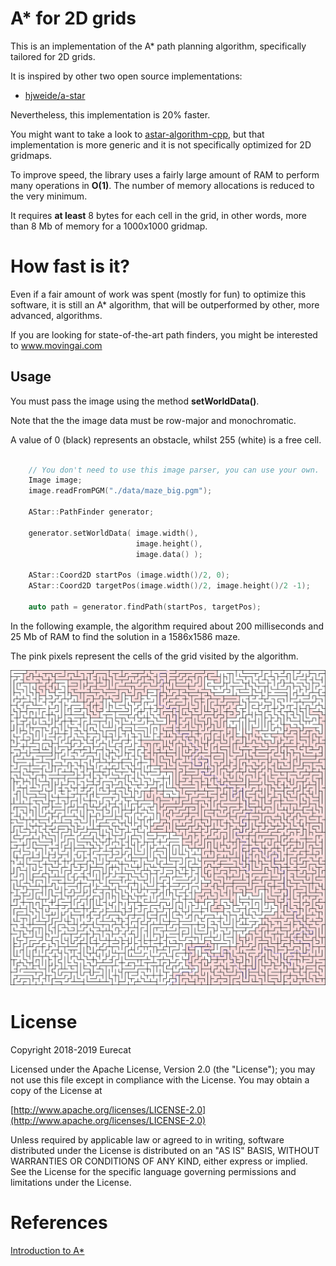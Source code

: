 # A* for 2D grids

This is an implementation of the A* path planning algorithm, specifically tailored for
2D grids.

It is inspired by other two open source implementations:

- [hjweide/a-star](https://github.com/hjweide/a-star)

Nevertheless, this implementation is 20% faster.

You might want to take a look to [astar-algorithm-cpp](https://github.com/justinhj/astar-algorithm-cpp),
but that implementation is more generic and it is not specifically optimized for 2D gridmaps.

To improve speed, the library uses a fairly large amount of RAM to perform many
operations in __O(1)__. The number of memory allocations is reduced to the very minimum.

It requires __at least__ 8 bytes for each cell in the grid, in other words,
more than 8 Mb of memory for a 1000x1000 gridmap.

# How fast is it?

Even if a fair amount of work was spent (mostly for fun) to optimize this software, it is still an A*
algorithm, that will be outperformed by other, more advanced, algorithms.

If you are looking for state-of-the-art path finders, you might be interested to www.movingai.com

## Usage 

You must pass the image using the method __setWorldData()__.

Note that the the image data must be row-major and monochromatic.

A value of 0 (black) represents an obstacle, whilst 255 (white)
is a free cell.

```c++

    // You don't need to use this image parser, you can use your own.   
    Image image;
    image.readFromPGM("./data/maze_big.pgm");

    AStar::PathFinder generator;

    generator.setWorldData( image.width(),
                            image.height(),
                            image.data() );
                
    AStar::Coord2D startPos (image.width()/2, 0);
    AStar::Coord2D targetPos(image.width()/2, image.height()/2 -1);
               
    auto path = generator.findPath(startPos, targetPos);

```

In the following example, the algorithm required about 200 milliseconds and 25 Mb
of RAM to find the solution in a 1586x1586 maze.

The pink pixels represent the cells of the grid visited by the algorithm.

![Large map](./map_out_big.png)


# License

Copyright 2018-2019 Eurecat

Licensed under the Apache License, Version 2.0 (the "License"); you may not use this file 
except in compliance with the License. You may obtain a copy of the License at

[http://www.apache.org/licenses/LICENSE-2.0](http://www.apache.org/licenses/LICENSE-2.0)

Unless required by applicable law or agreed to in writing, software distributed under the 
License is distributed on an "AS IS" BASIS, WITHOUT WARRANTIES OR CONDITIONS OF ANY KIND, 
either express or implied. See the License for the specific language governing permissions
 and limitations under the License.
 
 # References
 
 [Introduction to A*](https://www.redblobgames.com/pathfinding/a-star/introduction.html)

